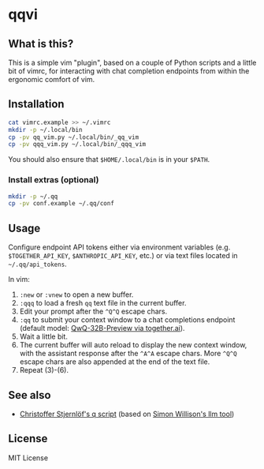 # qqvi

## What is this?

This is a simple vim "plugin", based on a couple of Python scripts and
a little bit of vimrc, for interacting with chat completion endpoints
from within the ergonomic comfort of vim.

## Installation

```sh
cat vimrc.example >> ~/.vimrc
mkdir -p ~/.local/bin
cp -pv qq_vim.py ~/.local/bin/_qq_vim
cp -pv qqq_vim.py ~/.local/bin/_qqq_vim
```

You should also ensure that `$HOME/.local/bin` is in your `$PATH`.

### Install extras (optional)

```sh
mkdir -p ~/.qq
cp -pv conf.example ~/.qq/conf
```

## Usage

Configure endpoint API tokens either via environment variables
(e.g. `$TOGETHER_API_KEY`, `$ANTHROPIC_API_KEY`, etc.) or via
text files located in `~/.qq/api_tokens`.

In vim:

1.  `:new` or `:vnew` to open a new buffer.
2.  `:qqq` to load a fresh `qq` text file in the current buffer.
3.  Edit your prompt after the `^Q^Q` escape chars.
4.  `:qq` to submit your context window to a chat completions endpoint
    (default model: [QwQ-32B-Preview via together.ai](https://api.together.ai/models/Qwen/QwQ-32B-Preview)).
5.  Wait a little bit.
6.  The current buffer will auto reload to display the new context
    window, with the assistant response after the `^A^A` escape chars.
    More `^Q^Q` escape chars are also appended at the end of the text
    file.
7.  Repeat (3)-(6).

## See also

- [Christoffer Stjernlöf's q script](https://entropicthoughts.com/q)
  (based on [Simon Willison's llm tool](https://simonwillison.net/2024/Aug/7/q-what-do-i-title-this-article/))

## License

MIT License

